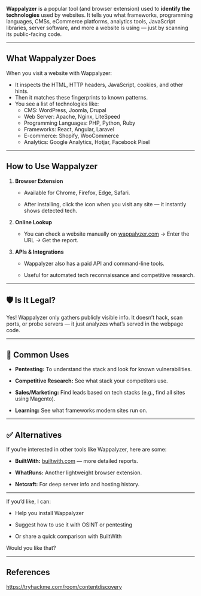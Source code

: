 **Wappalyzer** is a popular tool (and browser extension) used to **identify the technologies** used by websites. It tells you what frameworks, programming languages, CMSs, eCommerce platforms, analytics tools, JavaScript libraries, server software, and more a website is using — just by scanning its public-facing code.

---

## What Wappalyzer Does

When you visit a website with Wappalyzer:

- It inspects the HTML, HTTP headers, JavaScript, cookies, and other hints.
- Then it matches these fingerprints to known patterns.
- You see a list of technologies like:
    - CMS: WordPress, Joomla, Drupal
    - Web Server: Apache, Nginx, LiteSpeed
    - Programming Languages: PHP, Python, Ruby
    - Frameworks: React, Angular, Laravel
    - E-commerce: Shopify, WooCommerce
    - Analytics: Google Analytics, Hotjar, Facebook Pixel

---

## How to Use Wappalyzer

1. **Browser Extension**
    
    - Available for Chrome, Firefox, Edge, Safari.
        
    - After installing, click the icon when you visit any site — it instantly shows detected tech.
        
2. **Online Lookup**
    
    - You can check a website manually on [wappalyzer.com](https://www.wappalyzer.com/) → Enter the URL → Get the report.
        
3. **APIs & Integrations**
    
    - Wappalyzer also has a paid API and command-line tools.
        
    - Useful for automated tech reconnaissance and competitive research.
        

---

## 🛡️ **Is It Legal?**

Yes! Wappalyzer only gathers publicly visible info. It doesn’t hack, scan ports, or probe servers — it just analyzes what’s served in the webpage code.

---

## 📌 **Common Uses**

- **Pentesting:** To understand the stack and look for known vulnerabilities.
    
- **Competitive Research:** See what stack your competitors use.
    
- **Sales/Marketing:** Find leads based on tech stacks (e.g., find all sites using Magento).
    
- **Learning:** See what frameworks modern sites run on.
    

---

## ✅ **Alternatives**

If you’re interested in other tools like Wappalyzer, here are some:

- **BuiltWith:** [builtwith.com](https://www.builtwith.com/) — more detailed reports.
    
- **WhatRuns:** Another lightweight browser extension.
    
- **Netcraft:** For deep server info and hosting history.
    

---

If you’d like, I can:

- Help you install Wappalyzer
    
- Suggest how to use it with OSINT or pentesting
    
- Or share a quick comparison with BuiltWith
    

Would you like that?

---

## References

https://tryhackme.com/room/contentdiscovery